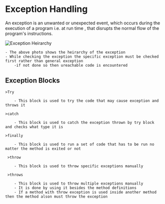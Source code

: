 # Exception Handling
 
 An exception is an unwanted or unexpected event, which occurs during the execution of a program i.e. at run time , that disrupts the normal flow of the program's instructions.

 ![Exception Heirarchy](https://tekslate.com/wp-content/uploads/2016/12/Screenshot_26.jpg) 

 	- The above photo shows the heirarchy of the exception 
 	- While checking the exception the specific exception must be checked first rather than general exception
 		-if not done so then ureachable code is encountered

## Exception Blocks

	>Try 
	
		- This block is used to try the code that may cause exception and throws it

	>catch

		- This block is used to catch the exception thrown by try block and checks what type it is

	>finally

	 	- This block is used to run a set of code that has to be run no matter the method is exited or not

	 >throw

	  	- This block is used to throw specific exceptions manually

	 >throws 

	 	- This block is used to throw multiple exceptions manually
	 	- It is done by using it besides the method definitions
	 	- If a method with throw exception is used inside another method then the method alson must throw the exception
